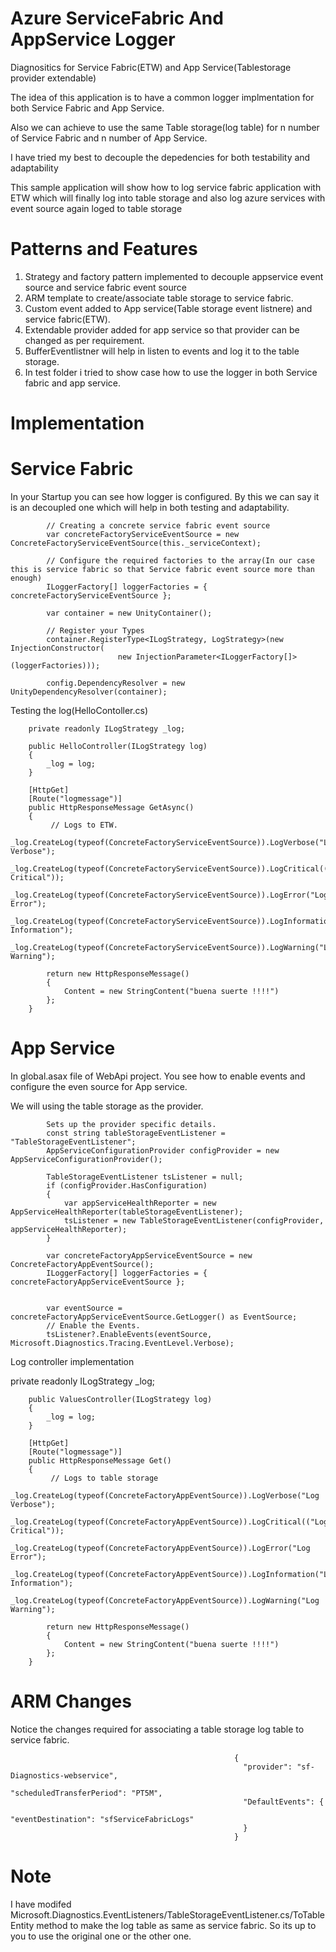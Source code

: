 # Azure ServiceFabric And AppService Logger
Diagnositics for Service Fabric(ETW) and App Service(Tablestorage provider extendable)

The idea of this application is to have a common logger implmentation for both Service Fabric and App Service.

Also we can achieve to use the same Table storage(log table) for n number of Service Fabric and n number of App Service.

I have tried my best to decouple the depedencies for both testability and adaptability

This sample application will show how to log service fabric application with ETW which will finally log into table storage and also log azure services with event source again loged to table storage

# Patterns and Features
1. Strategy and factory pattern implemented to decouple appservice event source and service fabric event source
2. ARM template to create/associate table storage to service fabric.
3. Custom event added to App service(Table storage event listnere) and service fabric(ETW).
4. Extendable provider added for app service so that provider can be changed as per requirement.
5. BufferEventlistner will help in listen to events and log it to the table storage.
6. In test folder i tried to show case how to use the logger in both Service fabric and app service.

# Implementation

# Service Fabric

In your Startup you can see how logger is configured. By this we can say it is an decoupled one which will help in both testing and adaptability.

            // Creating a concrete service fabric event source 
            var concreteFactoryServiceEventSource = new ConcreteFactoryServiceEventSource(this._serviceContext);
            
            // Configure the required factories to the array(In our case this is service fabric so that Service fabric event source more than enough)
            ILoggerFactory[] loggerFactories = { concreteFactoryServiceEventSource };
            
            var container = new UnityContainer();
          
            // Register your Types
            container.RegisterType<ILogStrategy, LogStrategy>(new InjectionConstructor(
                            new InjectionParameter<ILoggerFactory[]>(loggerFactories)));

            config.DependencyResolver = new UnityDependencyResolver(container);

Testing the log(HelloContoller.cs)

        private readonly ILogStrategy _log;

        public HelloController(ILogStrategy log)
        {
            _log = log;
        }

        [HttpGet]
        [Route("logmessage")]
        public HttpResponseMessage GetAsync()
        {
             // Logs to ETW.
            _log.CreateLog(typeof(ConcreteFactoryServiceEventSource)).LogVerbose("Log Verbose");
            _log.CreateLog(typeof(ConcreteFactoryServiceEventSource)).LogCritical(("Log Critical"));
            _log.CreateLog(typeof(ConcreteFactoryServiceEventSource)).LogError("Log Error");
            _log.CreateLog(typeof(ConcreteFactoryServiceEventSource)).LogInformation("Log Information");
            _log.CreateLog(typeof(ConcreteFactoryServiceEventSource)).LogWarning("Log Warning");

            return new HttpResponseMessage()
            {
                Content = new StringContent("buena suerte !!!!")
            };
        }
 
 # App Service
 
 In global.asax file of WebApi project. You see how to enable events and configure the even source for App service.
 
 We will using the table storage as the provider.
            
            Sets up the provider specific details. 
            const string tableStorageEventListener = "TableStorageEventListener";
            AppServiceConfigurationProvider configProvider = new AppServiceConfigurationProvider();
            
            TableStorageEventListener tsListener = null;
            if (configProvider.HasConfiguration)
            {
                var appServiceHealthReporter = new AppServiceHealthReporter(tableStorageEventListener);
                tsListener = new TableStorageEventListener(configProvider, appServiceHealthReporter);
            }

            var concreteFactoryAppServiceEventSource = new ConcreteFactoryAppEventSource();
            ILoggerFactory[] loggerFactories = { concreteFactoryAppServiceEventSource };


            var eventSource = concreteFactoryAppServiceEventSource.GetLogger() as EventSource;
            // Enable the Events.
            tsListener?.EnableEvents(eventSource, Microsoft.Diagnostics.Tracing.EventLevel.Verbose);
            
  Log controller implementation
  
  private readonly ILogStrategy _log;

        public ValuesController(ILogStrategy log)
        {
            _log = log;
        }

        [HttpGet]
        [Route("logmessage")]
        public HttpResponseMessage Get()
        {
             // Logs to table storage
            _log.CreateLog(typeof(ConcreteFactoryAppEventSource)).LogVerbose("Log Verbose");
            _log.CreateLog(typeof(ConcreteFactoryAppEventSource)).LogCritical(("Log Critical"));
            _log.CreateLog(typeof(ConcreteFactoryAppEventSource)).LogError("Log Error");
            _log.CreateLog(typeof(ConcreteFactoryAppEventSource)).LogInformation("Log Information");
            _log.CreateLog(typeof(ConcreteFactoryAppEventSource)).LogWarning("Log Warning");

            return new HttpResponseMessage()
            {
                Content = new StringContent("buena suerte !!!!")
            };
        }
# ARM Changes

Notice the changes required for associating a table storage log table to service fabric.

                                                      {
                                                        "provider": "sf-Diagnostics-webservice",
                                                        "scheduledTransferPeriod": "PT5M",
                                                        "DefaultEvents": {
                                                          "eventDestination": "sfServiceFabricLogs"
                                                        }
                                                      }

# Note

I have modifed Microsoft.Diagnostics.EventListeners/TableStorageEventListener.cs/ToTableEntity method to make the log table as same as service fabric. So its up to you to use the original one or the other one.
